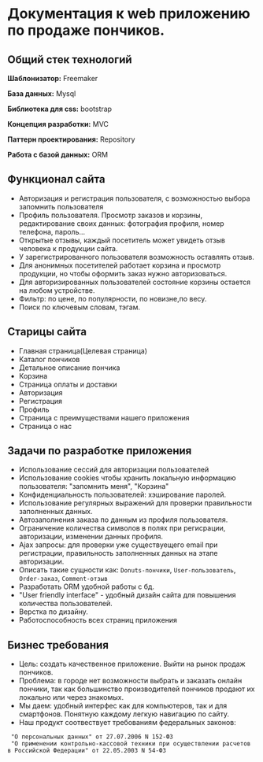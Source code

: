 # Документация к web приложению по продаже пончиков.
## Общий стек технологий
**Шаблонизатор:** Freemaker

**База данных:** Mysql

**Библиотека для css:** bootstrap

**Концепция разработки:** MVC

**Паттерн проектирования:** Repository

**Работа с базой данных:** ORM

## Функционал сайта
* Авторизация и регистрация пользователя, с возможностью выбора запомнить пользователя
* Профиль пользователя. Просмотр заказов и корзины, редактирование своих данных: фотография профиля, номер телефона, пароль...
* Открытые отзывы, каждый посетитель может увидеть отзыв человека к продукции сайта.
* У зарегистрированного пользователя возможность оставлять отзыв.
* Для анонимных посетителей работает корзина и просмотр продукции, но чтобы оформить заказ нужно авторизоваться.
* Для авторизированных пользователей состояние корзины остается на любом устройстве.
* Фильтр: по цене, по популярности, по новизне,по весу.
* Поиск по ключевым словам, тэгам.

## Старицы сайта
* Главная страница(Целевая страница)
* Каталог пончиков
* Детальное описание пончика
* Корзина
* Страница оплаты и доставки
* Авторизация
* Регистрация
* Профиль
* Страница с преимуществами нашего приложения
* Страница о нас

## Задачи по разработке приложения
* Использование сессий для авторизации пользователей
* Использование cookies чтобы хранить локальную информацию пользователя: "запомнить меня", "Корзина"
* Конфиденциальность пользователей: хэширование паролей.
* Использование регулярных выражений для проверки правильности заполненных данных.
* Автозаполнения заказа по данным из профиля пользователя.
* Ограничение количества символов в полях при регисрации, авторизации, изменении данных профиля.
* Ajax запросы: для проверки уже существуещего email при регистрации, правильность заполненных данных на этапе авторизации.
* Описать такие сущности как: `Donuts-пончики`, `User-пользователь`, `Order-заказ`, `Сomment-отзыв`
* Разработать ORM удобной работы с бд.
* "User friendly interface" - удобный дизайн сайта для повышения количества пользователей.
* Верстка по дизайну.
* Работоспособность всех страниц приложения

## Бизнес требования
* Цель: создать качественное приложение. Выйти на рынок продаж пончиков.
* Проблема: в городе нет возможности выбрать и заказать онлайн пончики, так как большинство производителей пончиков продают их локально или через знакомых.
* Мы даем: удобный интерфес как для компьютеров, так и для смартфонов. Понятную каждому легкую навигацию по сайту.
* Наш продукт соотвествует требованиям федеральных законов: 
```text
 "О персональных данных" от 27.07.2006 N 152-ФЗ
 "О применении контрольно-кассовой техники при осуществлении расчетов в Российской Федерации" от 22.05.2003 N 54-ФЗ
``` 


